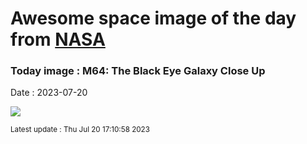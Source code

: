 
# Awesome space image of the day from [NASA](https://api.nasa.gov/)

### Today image : M64: The Black Eye Galaxy Close Up
Date : 2023-07-20

![](https://apod.nasa.gov/apod/image/2307/M64Hubble1024.jpg)

<small>Latest update : Thu Jul 20 17:10:58 2023</small>
        